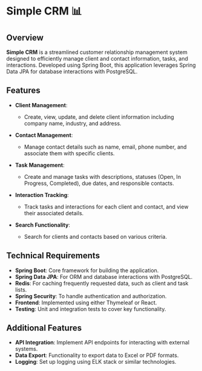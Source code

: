 # Simple CRM 📊
## Overview

**Simple CRM** is a streamlined customer relationship management system designed to efficiently manage client and contact information, tasks, and interactions. Developed using Spring Boot, this application leverages Spring Data JPA for database interactions with PostgreSQL.

## Features

- **Client Management**:
  - Create, view, update, and delete client information including company name, industry, and address.

- **Contact Management**:
  - Manage contact details such as name, email, phone number, and associate them with specific clients.

- **Task Management**:
  - Create and manage tasks with descriptions, statuses (Open, In Progress, Completed), due dates, and responsible contacts.

- **Interaction Tracking**:
  - Track tasks and interactions for each client and contact, and view their associated details.

- **Search Functionality**:
  - Search for clients and contacts based on various criteria.

## Technical Requirements

- **Spring Boot**: Core framework for building the application.
- **Spring Data JPA**: For ORM and database interactions with PostgreSQL.
- **Redis**: For caching frequently requested data, such as client and task lists.
- **Spring Security**: To handle authentication and authorization.
- **Frontend**: Implemented using either Thymeleaf or React.
- **Testing**: Unit and integration tests to cover key functionality.

## Additional Features

- **API Integration**: Implement API endpoints for interacting with external systems.
- **Data Export**: Functionality to export data to Excel or PDF formats.
- **Logging**: Set up logging using ELK stack or similar technologies.


